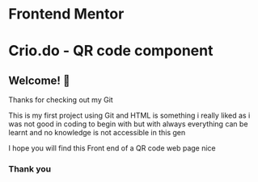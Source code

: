 # Frontend Mentor 
# Crio.do - QR code component

## Welcome! 👋

Thanks for checking out my Git

This is my first project using Git and HTML is something i really liked as i was not good in coding to begin with but with always everything can be learnt and no knowledge is not accessible in this gen 

I hope you will find this Front end of a QR code web page nice 

### Thank you

